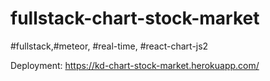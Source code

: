# fullstack-chart-stock-market
#fullstack,#meteor, #real-time, #react-chart-js2

Deployment: https://kd-chart-stock-market.herokuapp.com/
